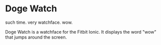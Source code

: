 # Doge Watch
such time. very watchface. wow.

Doge Watch is a watchface for the Fitbit Ionic. It displays the word "wow" that jumps around the screen.